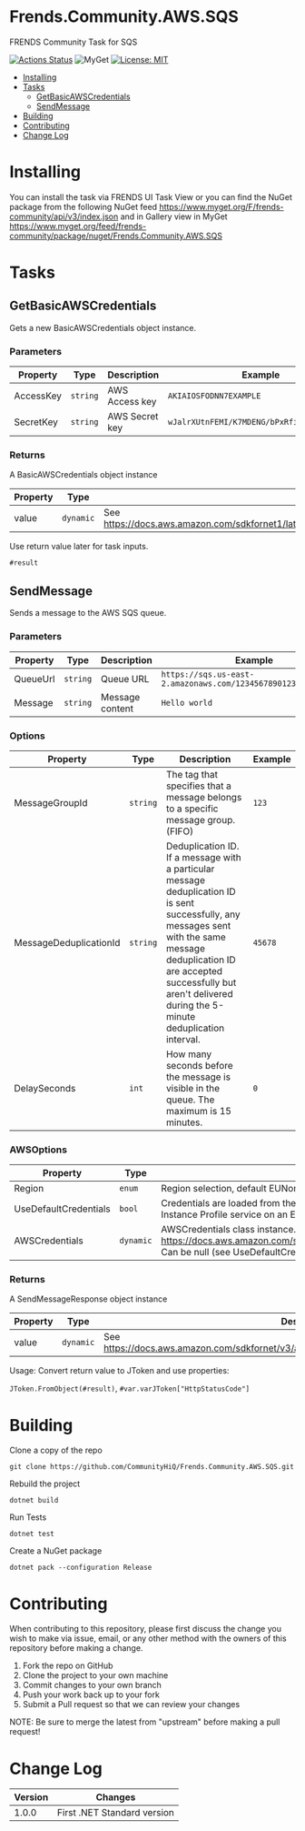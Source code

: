 # Frends.Community.AWS.SQS

FRENDS Community Task for SQS

 [![Actions Status](https://github.com/CommunityHiQ/Frends.Community.AWS.SQS/workflows/PackAndPushAfterMerge/badge.svg)](https://github.com/CommunityHiQ/Frends.Community.AWS.SQS/actions) ![MyGet](https://img.shields.io/myget/frends-community/v/Frends.Community.AWS.SQS) [![License: MIT](https://img.shields.io/badge/License-MIT-yellow.svg)](https://opensource.org/licenses/MIT) 

- [Installing](#installing)
- [Tasks](#tasks)
     - [GetBasicAWSCredentials](#GetBasicAWSCredentials)
     - [SendMessage](#SendMessage)
- [Building](#building)
- [Contributing](#contributing)
- [Change Log](#change-log)

# Installing

You can install the task via FRENDS UI Task View or you can find the NuGet package from the following NuGet feed
https://www.myget.org/F/frends-community/api/v3/index.json and in Gallery view in MyGet https://www.myget.org/feed/frends-community/package/nuget/Frends.Community.AWS.SQS

# Tasks

## GetBasicAWSCredentials

Gets a new BasicAWSCredentials object instance.

### Parameters

| Property | Type | Description | Example |
| -------- | -------- | -------- | -------- |
| AccessKey  | `string` | AWS Access key | `AKIAIOSFODNN7EXAMPLE` |
| SecretKey | `string` | AWS Secret key | `wJalrXUtnFEMI/K7MDENG/bPxRfiCYEXAMPLEKEY` |

### Returns

A BasicAWSCredentials object instance

| Property | Type | Description | Example |
| -------- | -------- | -------- | -------- |
| value | `dynamic` | See https://docs.aws.amazon.com/sdkfornet1/latest/apidocs/html/T_Amazon_Runtime_BasicAWSCredentials.htm |  |

Use return value later for task inputs.

`#result`


## SendMessage

Sends a message to the AWS SQS queue.

### Parameters

| Property | Type | Description | Example |
| -------- | -------- | -------- | -------- |
| QueueUrl  | `string` | Queue URL | `https://sqs.us-east-2.amazonaws.com/1234567890123/Test1.fifo` |
| Message | `string` | Message content | `Hello world` |

### Options

| Property | Type | Description | Example |
| -------- | -------- | -------- | -------- |
| MessageGroupId | `string` | The tag that specifies that a message belongs to a specific message group. (FIFO)  | `123` |
| MessageDeduplicationId | `string` | Deduplication ID. If a message with a particular message deduplication ID is sent successfully, any messages sent with the same message deduplication ID are accepted successfully but aren't delivered during the 5-minute deduplication interval.   | `45678` |
| DelaySeconds | `int` | How many seconds before the message is visible in the queue. The maximum is 15 minutes. | `0` |


### AWSOptions

| Property | Type | Description | Example |
| -------- | -------- | -------- | -------- |
| Region | `enum` | Region selection, default EUNorth1. Undefined doesn't select region. | `1` |
| UseDefaultCredentials | `bool` |  Credentials are loaded from the application's default configuration, and if unsuccessful from the Instance Profile service on an EC2 instance.  | false |
| AWSCredentials | `dynamic` | AWSCredentials class instance. See https://docs.aws.amazon.com/sdkfornet1/latest/apidocs/html/T_Amazon_Runtime_AWSCredentials.htm. Can be null (see UseDefaultCredentials)  | `#result[GetBasicAWSCredentials]` |

### Returns

A SendMessageResponse object instance

| Property | Type | Description | Example |
| -------- | -------- | -------- | -------- |
| value | `dynamic` | See https://docs.aws.amazon.com/sdkfornet/v3/apidocs/items/SQS/TSendMessageResponse.html |  |

Usage:
Convert return value to JToken and use properties:

`JToken.FromObject(#result)`, `#var.varJToken["HttpStatusCode"]`


# Building

Clone a copy of the repo

`git clone https://github.com/CommunityHiQ/Frends.Community.AWS.SQS.git`

Rebuild the project

`dotnet build`

Run Tests

`dotnet test`

Create a NuGet package

`dotnet pack --configuration Release`

# Contributing
When contributing to this repository, please first discuss the change you wish to make via issue, email, or any other method with the owners of this repository before making a change.

1. Fork the repo on GitHub
2. Clone the project to your own machine
3. Commit changes to your own branch
4. Push your work back up to your fork
5. Submit a Pull request so that we can review your changes

NOTE: Be sure to merge the latest from "upstream" before making a pull request!

# Change Log

| Version | Changes |
| ------- | ------- |
| 1.0.0   | First .NET Standard version |
